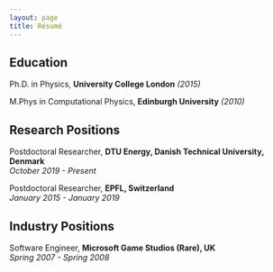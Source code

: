 ```yaml
---
layout: page
title: Résumé
---
```


## Education

Ph.D. in Physics, **University College London** *(2015)*

M.Phys in Computational Physics, **Edinburgh University** *(2010)*

## Research Positions

Postdoctoral Researcher, **DTU Energy, Danish Technical University, Denmark**  
*October 2019 - Present*

Postdoctoral Researcher, **EPFL, Switzerland**  
*January 2015 - January 2019*


## Industry Positions

Software Engineer, **Microsoft Game Studios (Rare), UK**  
*Spring 2007 - Spring 2008*
